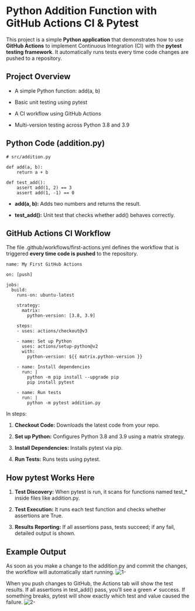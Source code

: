 #  Python Addition Function with GitHub Actions CI & Pytest
This project is a simple __Python application__ that demonstrates how to use __GitHub Actions__ to implement Continuous Integration (CI) with the __pytest testing framework__. It automatically runs tests every time code changes are pushed to a repository.
## Project Overview
* A simple Python function: add(a, b)

* Basic unit testing using pytest

* A CI workflow using GitHub Actions

* Multi-version testing across Python 3.8 and 3.9
## Python Code (addition.py)
```
# src/addition.py

def add(a, b):
    return a + b

def test_add():
    assert add(1, 2) == 3
    assert add(1, -1) == 0
```
* __add(a, b):__ Adds two numbers and returns the result.

* __test_add():__ Unit test that checks whether add() behaves correctly.
## GitHub Actions CI Workflow
The file .github/workflows/first-actions.yml defines the workflow that is triggered __every time code is pushed__ to the repository.
```
name: My First GitHub Actions

on: [push]

jobs:
  build:
    runs-on: ubuntu-latest

    strategy:
      matrix:
        python-version: [3.8, 3.9]

    steps:
    - uses: actions/checkout@v3

    - name: Set up Python
      uses: actions/setup-python@v2
      with:
        python-version: ${{ matrix.python-version }}

    - name: Install dependencies
      run: |
        python -m pip install --upgrade pip
        pip install pytest

    - name: Run tests
      run: |
        python -m pytest addition.py
```
In steps:
1. __Checkout Code:__ Downloads the latest code from your repo.

2. __Set up Python:__ Configures Python 3.8 and 3.9 using a matrix strategy.

3. __Install Dependencies:__ Installs pytest via pip.

4. __Run Tests:__ Runs tests using pytest.
## How pytest Works Here
1. __Test Discovery:__ When pytest is run, it scans for functions named test_* inside files like addition.py.

2. __Test Execution:__ It runs each test function and checks whether assertions are True.

3. __Results Reporting:__ If all assertions pass, tests succeed; if any fail, detailed output is shown.
## Example Output
As soon as you make a change to the addition.py and commit the changes, the workflow will automatically start running. 
![1-](https://github.com/user-attachments/assets/6e9cdbb6-35d8-4a67-a3d7-e5dff8d9b4fb)

When you push changes to GitHub, the Actions tab will show the test results. If all assertions in test_add() pass, you’ll see a green ✔ success. If something breaks, pytest will show exactly which test and value caused the failure.
![2-](https://github.com/user-attachments/assets/1ba4d67d-e04d-46f9-8e1d-059afd02cdf0)
